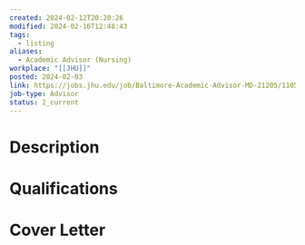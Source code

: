 ```yaml
---
created: 2024-02-12T20:20:26
modified: 2024-02-16T12:48:43
tags:
  - listing
aliases:
  - Academic Advisor (Nursing)
workplace: "[[JHU]]"
posted: 2024-02-03
link: https://jobs.jhu.edu/job/Baltimore-Academic-Advisor-MD-21205/1105957000/
job-type: Advisor
status: 2_current
---
```

# Description

# Qualifications

# Cover Letter

